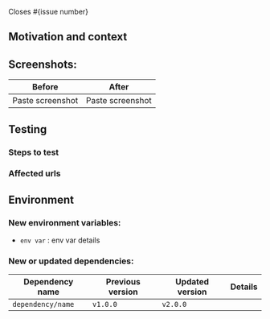 <!--- Provide a general summary of your changes in the Title above -->

<!--- If it fixes an open issue, please link to the issue here. -->
Closes #{issue number}

## Motivation and context

<!--- Why is this change required? -->
<!--- What problem are you trying to solve? -->
<!--- How did you solve the problem? -->
<!--- Any links to external sources of documentation -->
<!--- Any links to internal designs -->

## Screenshots:

<!-- You can copy/paste screenshots directly in the editor -->

Before|After
---|---
Paste screenshot|Paste screenshot

<!-- List of pages that are affected by the changes -->

## Testing

### Steps to test

### Affected urls

<!--- Specify test requirements (environment, dependencies, design reviews) -->
<!--- Please describe in detail how you tested your changes. -->
<!--- Include links to the related pages -->
<!--- Include details of your testing environment -->
<!--- Impact of your change to other areas of the code -->

## Environment

### New environment variables:

- `env var` : env var details

### New or updated dependencies:

<!-- including dev dependencies -->

Dependency name|Previous version|Updated version|Details
---|---|---|---
`dependency/name`|`v1.0.0`|`v2.0.0`|


